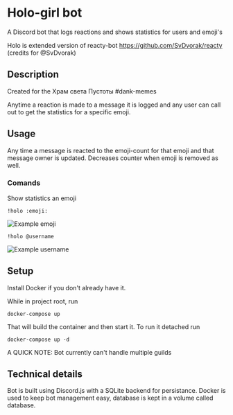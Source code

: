 # Holo-girl bot
A Discord bot that logs reactions and shows statistics for users and emoji's

Holo is extended version of reacty-bot https://github.com/SvDvorak/reacty (credits for @SvDvorak)

## Description
Created for the Храм света Пустоты #dank-memes

Anytime a reaction is made to a message it is logged and any user can call out to get the statistics for a specific emoji.

## Usage
Any time a message is reacted to the emoji-count for that emoji and that message owner is updated. Decreases counter when emoji is removed as well.


### Comands

Show statistics an emoji
```
!holo :emoji:
```
![Example emoji](https://i.imgur.com/KbLjZ6I.jpg)

```
!holo @username
```
![Example username](https://i.imgur.com/UGvGqA6.jpg)

## Setup
Install Docker if you don't already have it.

While in project root, run
```
docker-compose up
```
That will build the container and then start it. To run it detached run
```
docker-compose up -d
```

A QUICK NOTE: Bot currently can't handle multiple guilds

## Technical details
Bot is built using Discord.js with a SQLite backend for persistance. Docker is used to keep bot management easy, database is kept in a volume called database.
